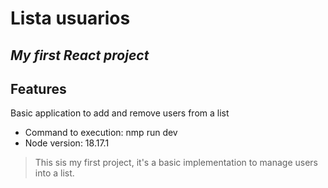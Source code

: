 # Lista usuarios
## _My first React project_

## Features

Basic application to add and remove users from a list

- Command to execution: nmp run dev
- Node version: 18.17.1

> This sis my first project, it's a basic
> implementation to manage users into
> a list.